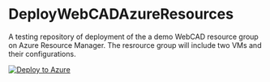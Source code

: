 # DeployWebCADAzureResources
A testing repository of deployment of the a demo WebCAD resource group on Azure Resource Manager. The resrource group will include two VMs and their configurations.

[![Deploy to Azure](http://azuredeploy.net/deploybutton.png)](https://azuredeploy.net/sssalib42/DeployWebCADAzureResources)
